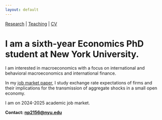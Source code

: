 ```yaml
---
layout: default
---
```


[Research](https://nadiapozdnyakova.github.io/research) | [Teaching](https://nadiapozdnyakova.github.io/teaching) | [CV](CV.pdf)

# I am a sixth-year Economics PhD student at New York University.

I am interested in macroeconomics with a focus on international and behavioral macroeconomics and international finance.

In my [job market paper](jmp.pdf), I study exchange rate expectations of firms and their implications for the transmission of aggregate shocks in a small open economy.

I am on 2024-2025 academic job market.

<b>Contact: np2156@nyu.edu</b>

